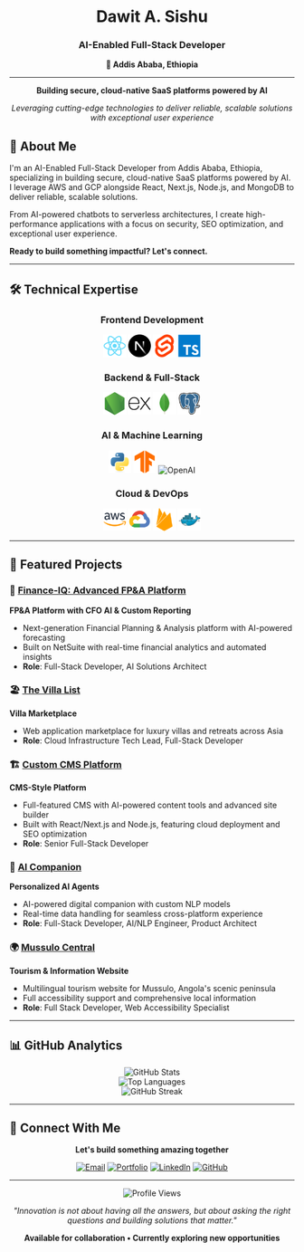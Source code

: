 <div align="center">

# Dawit A. Sishu

### AI-Enabled Full-Stack Developer
**📍 Addis Ababa, Ethiopia**

</div>

---

<div align="center">
  
**Building secure, cloud-native SaaS platforms powered by AI**

*Leveraging cutting-edge technologies to deliver reliable, scalable solutions with exceptional user experience*

</div>

## 🚀 About Me

I'm an AI-Enabled Full-Stack Developer from Addis Ababa, Ethiopia, specializing in building secure, cloud-native SaaS platforms powered by AI. I leverage AWS and GCP alongside React, Next.js, Node.js, and MongoDB to deliver reliable, scalable solutions.

From AI-powered chatbots to serverless architectures, I create high-performance applications with a focus on security, SEO optimization, and exceptional user experience.

**Ready to build something impactful? Let's connect.**

---

## 🛠️ Technical Expertise

<div align="center">

### Frontend Development
<p align="center">
  <img src="https://raw.githubusercontent.com/devicons/devicon/master/icons/react/react-original.svg" alt="React" width="40" height="40"/>
  <img src="https://raw.githubusercontent.com/devicons/devicon/master/icons/nextjs/nextjs-original.svg" alt="Next.js" width="40" height="40"/>
  <img src="https://raw.githubusercontent.com/devicons/devicon/master/icons/svelte/svelte-original.svg" alt="Svelte" width="40" height="40"/>
  <img src="https://raw.githubusercontent.com/devicons/devicon/master/icons/typescript/typescript-original.svg" alt="TypeScript" width="40" height="40"/>
</p>

### Backend & Full-Stack
<p align="center">
  <img src="https://raw.githubusercontent.com/devicons/devicon/master/icons/nodejs/nodejs-original.svg" alt="Node.js" width="40" height="40"/>
  <img src="https://raw.githubusercontent.com/devicons/devicon/master/icons/express/express-original.svg" alt="Express.js" width="40" height="40"/>
  <img src="https://raw.githubusercontent.com/devicons/devicon/master/icons/mongodb/mongodb-original.svg" alt="MongoDB" width="40" height="40"/>
  <img src="https://raw.githubusercontent.com/devicons/devicon/master/icons/postgresql/postgresql-original.svg" alt="PostgreSQL" width="40" height="40"/>
</p>

### AI & Machine Learning
<p align="center">
  <img src="https://raw.githubusercontent.com/devicons/devicon/master/icons/python/python-original.svg" alt="Python" width="40" height="40"/>
  <img src="https://raw.githubusercontent.com/devicons/devicon/master/icons/tensorflow/tensorflow-original.svg" alt="TensorFlow" width="40" height="40"/>
  <img src="https://upload.wikimedia.org/wikipedia/commons/0/04/ChatGPT_logo.svg" alt="OpenAI" width="40" height="40"/>
</p>

### Cloud & DevOps
<p align="center">
  <img src="https://raw.githubusercontent.com/devicons/devicon/master/icons/amazonwebservices/amazonwebservices-original-wordmark.svg" alt="AWS" width="40" height="40"/>
  <img src="https://raw.githubusercontent.com/devicons/devicon/master/icons/googlecloud/googlecloud-original.svg" alt="GCP" width="40" height="40"/>
  <img src="https://raw.githubusercontent.com/devicons/devicon/master/icons/firebase/firebase-plain.svg" alt="Firebase" width="40" height="40"/>
  <img src="https://raw.githubusercontent.com/devicons/devicon/master/icons/docker/docker-original.svg" alt="Docker" width="40" height="40"/>
</p>

</div>

---

## 💼 Featured Projects

### 🏦 [Finance-IQ: Advanced FP&A Platform](https://www.finance-iq.ai/)
**FP&A Platform with CFO AI & Custom Reporting**
- Next-generation Financial Planning & Analysis platform with AI-powered forecasting
- Built on NetSuite with real-time financial analytics and automated insights
- **Role**: Full-Stack Developer, AI Solutions Architect

### 🏖️ [The Villa List](https://thevillalist.com/)
**Villa Marketplace**
- Web application marketplace for luxury villas and retreats across Asia
- **Role**: Cloud Infrastructure Tech Lead, Full-Stack Developer

### 🏗️ [Custom CMS Platform](https://www.shoagency.com/home)
**CMS-Style Platform**
- Full-featured CMS with AI-powered content tools and advanced site builder
- Built with React/Next.js and Node.js, featuring cloud deployment and SEO optimization
- **Role**: Senior Full-Stack Developer

### 🤖 [AI Companion](https://ai-companion-tau-six.vercel.app/)
**Personalized AI Agents**
- AI-powered digital companion with custom NLP models
- Real-time data handling for seamless cross-platform experience
- **Role**: Full-Stack Developer, AI/NLP Engineer, Product Architect

### 🌍 [Mussulo Central](https://mussulocentral.com/)
**Tourism & Information Website**
- Multilingual tourism website for Mussulo, Angola's scenic peninsula
- Full accessibility support and comprehensive local information
- **Role**: Full Stack Developer, Web Accessibility Specialist

---

## 📊 GitHub Analytics

<div align="center">
  <img src="https://github-readme-stats.vercel.app/api?username=dawitsishu&show_icons=true&theme=dark&hide_border=true&bg_color=0D1117&title_color=58A6FF&text_color=C9D1D9&icon_color=58A6FF" alt="GitHub Stats" />
</div>

<div align="center">
  <img src="https://github-readme-stats.vercel.app/api/top-langs/?username=dawitsishu&layout=compact&theme=dark&hide_border=true&bg_color=0D1117&title_color=58A6FF&text_color=C9D1D9" alt="Top Languages" />
</div>

<div align="center">
  <img src="https://github-readme-streak-stats.herokuapp.com/?user=dawitsishu&theme=dark&hide_border=true&background=0D1117&stroke=58A6FF&ring=58A6FF&fire=FF6B35&currStreakLabel=C9D1D9" alt="GitHub Streak" />
</div>

---

## 🤝 Connect With Me

<div align="center">

**Let's build something amazing together**

[![Email](https://img.shields.io/badge/Email-dawitshishu@gmail.com-0078D4?style=for-the-badge&logo=microsoft-outlook&logoColor=white)](mailto:dawitshishu@gmail.com)
[![Portfolio](https://img.shields.io/badge/Portfolio-dawitsishu.vercel.app-000000?style=for-the-badge&logo=vercel&logoColor=white)](https://dawitsishu.vercel.app/)
[![LinkedIn](https://img.shields.io/badge/LinkedIn-dawitsishu-0077B5?style=for-the-badge&logo=linkedin&logoColor=white)](https://www.linkedin.com/in/dawitsishu/)
[![GitHub](https://img.shields.io/badge/GitHub-DawitSishu-181717?style=for-the-badge&logo=github&logoColor=white)](https://github.com/DawitSishu)

</div>

---

<div align="center">
  <img src="https://komarev.com/ghpvc/?username=dawitsishu&color=58A6FF&style=for-the-badge" alt="Profile Views" />
</div>

<div align="center">
  
*"Innovation is not about having all the answers, but about asking the right questions and building solutions that matter."*

**Available for collaboration • Currently exploring new opportunities**

</div>



